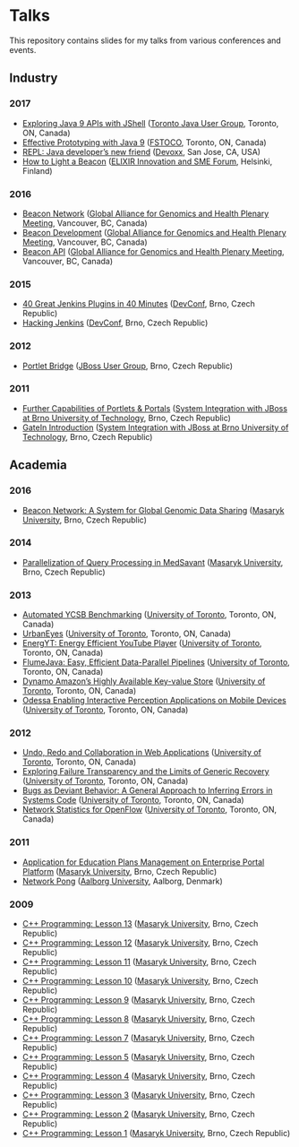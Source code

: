 # Talks

This repository contains slides for my talks from various conferences and events.

## Industry

### 2017
- [Exploring Java 9 APIs with JShell](2017-tjug-exploring-java-9-apis-with-jshell.pdf) ([Toronto Java User Group](http://www.tjug.ca/), Toronto, ON, Canada)
- [Effective Prototyping with Java 9](2017-fstoco-effective-prototyping-with-java-9.pdf) ([FSTOCO](http://fsto.co/), Toronto, ON, Canada)
- [REPL: Java developer’s new friend](2017-devoxx-repl-java-developers-new-friend.pdf) ([Devoxx](https://devoxx.us/), San Jose, CA, USA)
- [How to Light a Beacon](2017-sme-how-to-light-a-beacon.pdf) ([ELIXIR Innovation and SME Forum](https://www.elixir-europe.org/events/elixir-innovation-and-sme-forum-genomics-and-health-global-resources-local-innovation-0), Helsinki, Finland)

### 2016
- [Beacon Network](2016-ga4gh-plenary-beacon-network.pdf) ([Global Alliance for Genomics and Health Plenary Meeting](https://genomicsandhealth.org/), Vancouver, BC, Canada)
- [Beacon Development](2016-ga4gh-plenary-beacon-development.pdf) ([Global Alliance for Genomics and Health Plenary Meeting](https://genomicsandhealth.org/), Vancouver, BC, Canada)
- [Beacon API](2016-ga4gh-plenary-beacon-api.pdf) ([Global Alliance for Genomics and Health Plenary Meeting](https://genomicsandhealth.org/), Vancouver, BC, Canada)

### 2015
- [40 Great Jenkins Plugins in 40 Minutes](2015-devconf-40-great-jenkins-plugins-in-40-minutes.pdf) ([DevConf](https://devconf.cz/), Brno, Czech Republic)
- [Hacking Jenkins](2015-devconf-hacking-jenkins.pdf) ([DevConf](https://devconf.cz/), Brno, Czech Republic)

### 2012
- [Portlet Bridge](2012-jbugcz-portletbridge.pdf) ([JBoss User Group](https://developer.jboss.org/groups/JBUGcz), Brno, Czech Republic)

### 2011
- [Further Capabilities of Portlets & Portals](2011-but-further-capabilities-of-portlets-and-portals.pdf) ([System Integration with JBoss at Brno University of Technology](https://developer.jboss.org/wiki/SystemovaIntegraceSJBossemPodzim2011), Brno, Czech Republic)
- [GateIn Introduction](2011-but-gatein-introduction.pdf) ([System Integration with JBoss at Brno University of Technology](https://developer.jboss.org/wiki/SystemovaIntegraceSJBossemPodzim2011), Brno, Czech Republic)

## Academia

### 2016
- [Beacon Network: A System for Global Genomic Data Sharing](2016-muni-beacon-network-a-system-for-global-genomic-data-sharing.pdf) ([Masaryk University](https://www.muni.cz/), Brno, Czech Republic)

### 2014
- [Parallelization of Query Processing in MedSavant](2014-muni-parallelization-of-query-processing-in-medsavant.pdf) ([Masaryk University](https://www.muni.cz/), Brno, Czech Republic)

### 2013
- [Automated YCSB Benchmarking](2013-uoft-automated-ycsb-benchmarking.pdf) ([University of Toronto](https://www.utoronto.ca/), Toronto, ON, Canada)
- [UrbanEyes](2013-uoft-urbaneyes.pdf) ([University of Toronto](https://www.utoronto.ca/), Toronto, ON, Canada)
- [EnergYT: Energy Efficient YouTube Player](2013-uoft-energyt-energy-efficient-youtube-player.pdf) ([University of Toronto](https://www.utoronto.ca/), Toronto, ON, Canada)
- [FlumeJava: Easy, Efficient Data-Parallel Pipelines](2013-uoft-flumejava-easy-efficient-data-parallel-pipelines.pdf) ([University of Toronto](https://www.utoronto.ca/), Toronto, ON, Canada)
- [Dynamo Amazon’s Highly Available Key-value Store](2013-uoft-dynamo-amazons-highly-available-key-value-store.pdf) ([University of Toronto](https://www.utoronto.ca/), Toronto, ON, Canada)
- [Odessa Enabling Interactive Perception Applications on Mobile Devices](2013-uoft-odessa-enabling-interactive-perception-applications-on-mobile-devices.pdf) ([University of Toronto](https://www.utoronto.ca/), Toronto, ON, Canada)

### 2012
- [Undo, Redo and Collaboration in Web Applications](2012-uoft-undo-redo-and-collaboration-in-web-applications.pdf) ([University of Toronto](https://www.utoronto.ca/), Toronto, ON, Canada)
- [Exploring Failure Transparency and the Limits of Generic Recovery](2012-uoft-exploring-failure-transparency-and-the-limits-of-generic-recovery.pdf) ([University of Toronto](https://www.utoronto.ca/), Toronto, ON, Canada)
- [Bugs as Deviant Behavior: A General Approach to Inferring Errors in Systems Code](2012-uoft-bugs-as-deviant-behaviour-a-general-approach-to-inferring-errors-in-systems-code.pdf) ([University of Toronto](https://www.utoronto.ca/), Toronto, ON, Canada)
- [Network Statistics for OpenFlow](2012-uoft-network-statistics-for-openflow.pdf) ([University of Toronto](https://www.utoronto.ca/), Toronto, ON, Canada)

### 2011
- [Application for Education Plans Management on Enterprise Portal Platform](2011-muni-application-for-education-plans-management-on-enterprise-portal-platform.pdf) ([Masaryk University](https://www.muni.cz/), Brno, Czech Republic)
- [Network Pong](2011-aau-network-pong.pdf) ([Aalborg University](http://www.en.aau.dk/), Aalborg, Denmark)

### 2009
- [C++ Programming: Lesson 13](2009-muni-cpp-programming-lesson-13.pdf) ([Masaryk University](https://www.muni.cz/), Brno, Czech Republic)
- [C++ Programming: Lesson 12](2009-muni-cpp-programming-lesson-12.pdf) ([Masaryk University](https://www.muni.cz/), Brno, Czech Republic)
- [C++ Programming: Lesson 11](2009-muni-cpp-programming-lesson-11.pdf) ([Masaryk University](https://www.muni.cz/), Brno, Czech Republic)
- [C++ Programming: Lesson 10](2009-muni-cpp-programming-lesson-10.pdf) ([Masaryk University](https://www.muni.cz/), Brno, Czech Republic)
- [C++ Programming: Lesson 9](2009-muni-cpp-programming-lesson-09.pdf) ([Masaryk University](https://www.muni.cz/), Brno, Czech Republic)
- [C++ Programming: Lesson 8](2009-muni-cpp-programming-lesson-08.pdf) ([Masaryk University](https://www.muni.cz/), Brno, Czech Republic)
- [C++ Programming: Lesson 7](2009-muni-cpp-programming-lesson-07.pdf) ([Masaryk University](https://www.muni.cz/), Brno, Czech Republic)
- [C++ Programming: Lesson 5](2009-muni-cpp-programming-lesson-05.pdf) ([Masaryk University](https://www.muni.cz/), Brno, Czech Republic)
- [C++ Programming: Lesson 4](2009-muni-cpp-programming-lesson-04.pdf) ([Masaryk University](https://www.muni.cz/), Brno, Czech Republic)
- [C++ Programming: Lesson 3](2009-muni-cpp-programming-lesson-03.pdf) ([Masaryk University](https://www.muni.cz/), Brno, Czech Republic)
- [C++ Programming: Lesson 2](2009-muni-cpp-programming-lesson-02.pdf) ([Masaryk University](https://www.muni.cz/), Brno, Czech Republic)
- [C++ Programming: Lesson 1](2009-muni-cpp-programming-lesson-01.pdf) ([Masaryk University](https://www.muni.cz/), Brno, Czech Republic)
